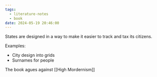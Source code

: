 ```yaml
---
tags:
  - literature-notes 
  - book 
date: 2024-05-19 20:46:00
---
```


States are designed in a way to make it easier to track and tax its citizens.

Examples: 
- City design into grids
- Surnames for people

The book agues against [[High Mordernism]]